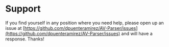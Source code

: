 # Support

If you find yourself in any position where you need help, please open up an issue at [https://github.com/dpuenteramirez/AV-Parser/issues](https://github.com/dpuenteramirez/AV-Parser/issues) and will have a response. Thanks!
